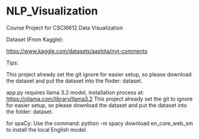 # NLP_Visualization
Course Project for CSCI6612 Data Visualization

Dataset (From Kaggle):

https://www.kaggle.com/datasets/aashita/nyt-comments


Tips:

This project already set the git ignore for easier setup, so please download the dataset and put the dataset into the floder: dataset.

app.py requires llama 3.2 model, installation process at: https://ollama.com/library/llama3.2
This project already set the git to ignore for easier setup, so please download the dataset and put the dataset into the folder: dataset.

for spaCy:
Use the command: python -m spacy download en_core_web_sm to install the local English model.

